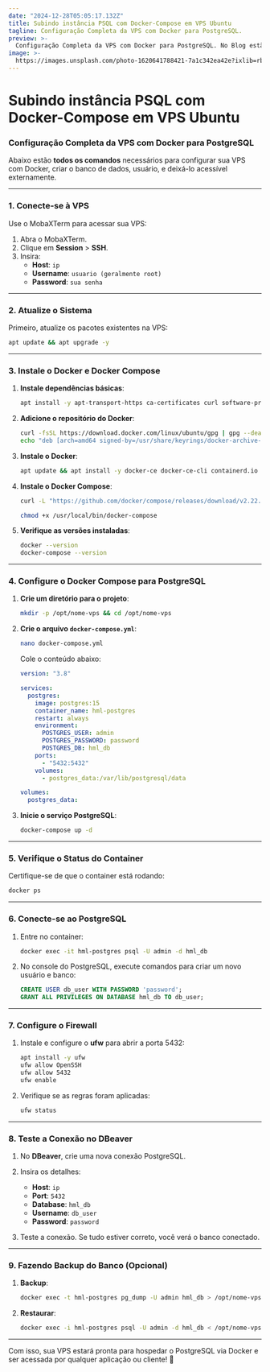 ```yaml
---
date: "2024-12-28T05:05:17.132Z"
title: Subindo instância PSQL com Docker-Compose em VPS Ubuntu
tagline: Configuração Completa da VPS com Docker para PostgreSQL.
preview: >-
  Configuração Completa da VPS com Docker para PostgreSQL. No Blog estão todos os comandos necessários para configurar sua VPS com Docker, criar o banco de dados, usuário, e deixá-lo acessível externamente.
image: >-
  https://images.unsplash.com/photo-1620641788421-7a1c342ea42e?ixlib=rb-1.2.1&ixid=MnwxMjA3fDB8MHxwaG90by1wYWdlfHx8fGVufDB8fHx8&auto=format&fit=crop&w=1074&q=80
---
```


# Subindo instância PSQL com Docker-Compose em VPS Ubuntu

### **Configuração Completa da VPS com Docker para PostgreSQL**

Abaixo estão **todos os comandos** necessários para configurar sua VPS com Docker, criar o banco de dados, usuário, e deixá-lo acessível externamente.

---

### **1. Conecte-se à VPS**

Use o MobaXTerm para acessar sua VPS:

1. Abra o MobaXTerm.
2. Clique em **Session** > **SSH**.
3. Insira:
   - **Host**: `ip`
   - **Username**: `usuario (geralmente root)`
   - **Password**: `sua senha`

---

### **2. Atualize o Sistema**

Primeiro, atualize os pacotes existentes na VPS:

```bash
apt update && apt upgrade -y
```

---

### **3. Instale o Docker e Docker Compose**

1. **Instale dependências básicas**:
   ```bash
   apt install -y apt-transport-https ca-certificates curl software-properties-common
   ```
2. **Adicione o repositório do Docker**:
   ```bash
   curl -fsSL https://download.docker.com/linux/ubuntu/gpg | gpg --dearmor -o /usr/share/keyrings/docker-archive-keyring.gpg
   echo "deb [arch=amd64 signed-by=/usr/share/keyrings/docker-archive-keyring.gpg] https://download.docker.com/linux/ubuntu $(lsb_release -cs) stable" | tee /etc/apt/sources.list.d/docker.list > /dev/null
   ```
3. **Instale o Docker**:
   ```bash
   apt update && apt install -y docker-ce docker-ce-cli containerd.io
   ```
4. **Instale o Docker Compose**:

   ```bash
   curl -L "https://github.com/docker/compose/releases/download/v2.22.0/docker-compose-$(uname -s)-$(uname -m)" -o /usr/local/bin/docker-compose

   chmod +x /usr/local/bin/docker-compose
   ```

5. **Verifique as versões instaladas**:
   ```bash
   docker --version
   docker-compose --version
   ```

---

### **4. Configure o Docker Compose para PostgreSQL**

1. **Crie um diretório para o projeto**:
   ```bash
   mkdir -p /opt/nome-vps && cd /opt/nome-vps
   ```
2. **Crie o arquivo `docker-compose.yml`**:

   ```bash
   nano docker-compose.yml
   ```

   Cole o conteúdo abaixo:

   ```yaml
   version: "3.8"

   services:
     postgres:
       image: postgres:15
       container_name: hml-postgres
       restart: always
       environment:
         POSTGRES_USER: admin
         POSTGRES_PASSWORD: password
         POSTGRES_DB: hml_db
       ports:
         - "5432:5432"
       volumes:
         - postgres_data:/var/lib/postgresql/data

   volumes:
     postgres_data:
   ```

3. **Inicie o serviço PostgreSQL**:
   ```bash
   docker-compose up -d
   ```

---

### **5. Verifique o Status do Container**

Certifique-se de que o container está rodando:

```bash
docker ps
```

---

### **6. Conecte-se ao PostgreSQL**

1. Entre no container:
   ```bash
   docker exec -it hml-postgres psql -U admin -d hml_db
   ```
2. No console do PostgreSQL, execute comandos para criar um novo usuário e banco:
   ```sql
   CREATE USER db_user WITH PASSWORD 'password';
   GRANT ALL PRIVILEGES ON DATABASE hml_db TO db_user;
   ```

---

### **7. Configure o Firewall**

1. Instale e configure o **ufw** para abrir a porta 5432:

   ```bash
   apt install -y ufw
   ufw allow OpenSSH
   ufw allow 5432
   ufw enable
   ```

2. Verifique se as regras foram aplicadas:
   ```bash
   ufw status
   ```

---

### **8. Teste a Conexão no DBeaver**

1. No **DBeaver**, crie uma nova conexão PostgreSQL.
2. Insira os detalhes:

   - **Host**: `ip`
   - **Port**: `5432`
   - **Database**: `hml_db`
   - **Username**: `db_user`
   - **Password**: `password`

3. Teste a conexão. Se tudo estiver correto, você verá o banco conectado.

---

### **9. Fazendo Backup do Banco (Opcional)**

1. **Backup**:
   ```bash
   docker exec -t hml-postgres pg_dump -U admin hml_db > /opt/nome-vps/backup_hml_db_$(date +%F).sql
   ```
2. **Restaurar**:
   ```bash
   docker exec -i hml-postgres psql -U admin -d hml_db < /opt/nome-vps/backup_hml_db.sql
   ```

---

Com isso, sua VPS estará pronta para hospedar o PostgreSQL via Docker e ser acessada por qualquer aplicação ou cliente! 🚀

